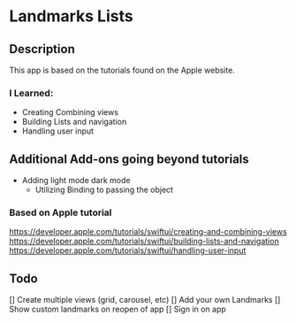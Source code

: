 #  Landmarks Lists

## Description
This app is based on the tutorials found on the Apple website. 

### I Learned: 
- Creating Combining views
- Building Lists and navigation
- Handling user input

## Additional Add-ons going beyond tutorials
- Adding light mode dark mode
  - Utilizing Binding to passing the object  

### Based on Apple tutorial
https://developer.apple.com/tutorials/swiftui/creating-and-combining-views
https://developer.apple.com/tutorials/swiftui/building-lists-and-navigation
https://developer.apple.com/tutorials/swiftui/handling-user-input

## Todo
 [] Create multiple views (grid, carousel, etc)
 [] Add your own Landmarks 
 [] Show custom landmarks on reopen of app
 [] Sign in on app
 
